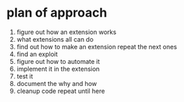 # plan of approach

01. figure out how an extension works
02. what extensions all can do
03. find out how to make an extension
    repeat the next ones
04. find an exploit
05. figure out how to automate it
06. implement it in the extension
07. test it
08. document the why and how
09. cleanup code
    repeat until here
